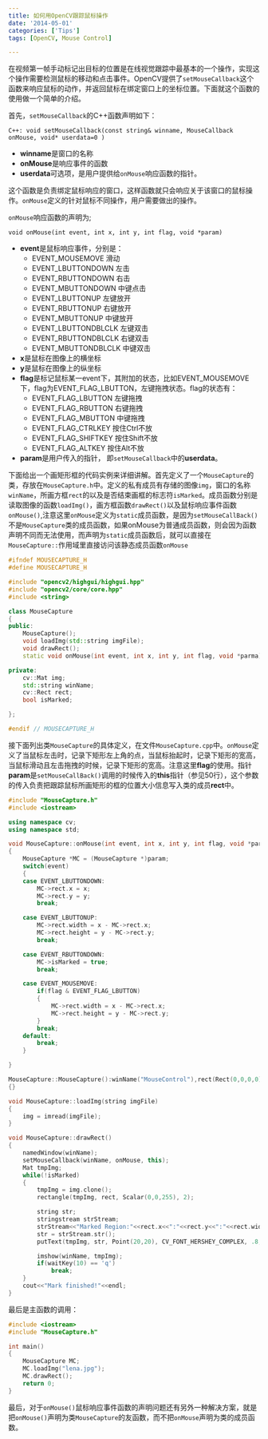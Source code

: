 ```yaml
---
title: 如何用OpenCV跟踪鼠标操作
date: '2014-05-01'
categories: ['Tips']
tags: [OpenCV, Mouse Control]

---
```


在视频第一帧手动标记出目标的位置是在线视觉跟踪中最基本的一个操作，实现这个操作需要检测鼠标的移动和点击事件。OpenCV提供了`setMouseCallback`这个函数来响应鼠标的动作，并返回鼠标在绑定窗口上的坐标位置。下面就这个函数的使用做一个简单的介绍。

首先，`setMouseCallback`的C++函数声明如下：
```
C++: void setMouseCallback(const string& winname, MouseCallback onMouse, void* userdata=0 )
```

* **winname**是窗口的名称
* **onMouse**是响应事件的函数
* **userdata**可选项，是用户提供给`onMouse`响应函数的指针。

<!--more-->
这个函数是负责绑定鼠标响应的窗口，这样函数就只会响应关于该窗口的鼠标操作。`onMouse`定义的针对鼠标不同操作，用户需要做出的操作。

`onMouse`响应函数的声明为;

```
void onMouse(int event, int x, int y, int flag, void *param)
```

* **event**是鼠标响应事件，分别是：
	+ EVENT_MOUSEMOVE		滑动
	+ EVENT_LBUTTONDOWN		左击
	+ EVENT_RBUTTONDOWN		右击
	+ EVENT_MBUTTONDOWN		中键点击
	+ EVENT_LBUTTONUP		左键放开
	+ EVENT_RBUTTONUP		右键放开
	+ EVENT_MBUTTONUP		中键放开
	+ EVENT_LBUTTONDBLCLK		左键双击
	+ EVENT_RBUTTONDBLCLK		右键双击
	+ EVENT_MBUTTONDBLCLK		中键双击
* **x**是鼠标在图像上的横坐标
* **y**是鼠标在图像上的纵坐标
* **flag**是标记鼠标某一event下，其附加的状态，比如EVENT_MOUSEMOVE下，flag为EVENT_FLAG_LBUTTON，左键拖拽状态。flag的状态有：
	+ EVENT_FLAG_LBUTTON		左键拖拽
	+ EVENT_FLAG_RBUTTON		右键拖拽
	+ EVENT_FLAG_MBUTTON		中键拖拽
	+ EVENT_FLAG_CTRLKEY		按住Ctrl不放
	+ EVENT_FLAG_SHIFTKEY		按住Shift不放
	+ EVENT_FLAG_ALTKEY		按住Alt不放
* **param**是用户传入的指针， 即`setMouseCallback`中的**userdata**。

下面给出一个画矩形框的代码实例来详细讲解。首先定义了一个`MouseCapture`的类，存放在`MouseCapture.h`中。定义的私有成员有存储的图像`img`，窗口的名称`winName`，所画方框`rect`的以及是否结束画框的标志符`isMarked`。成员函数分别是读取图像的函数`loadImg()`，画方框函数`drawRect()`以及鼠标响应事件函数`onMouse()`,注意这里`onMouse`定义为`static`成员函数，是因为`setMouseCallBack()`不是`MouseCapture`类的成员函数，如果onMouse为普通成员函数，则会因为函数声明不同而无法使用，而声明为`static`成员函数后，就可以直接在`MouseCapture::`作用域里直接访问该静态成员函数`onMouse`

```cpp MouseCapture.h
#ifndef MOUSECAPTURE_H
#define MOUSECAPTURE_H

#include "opencv2/highgui/highgui.hpp"
#include "opencv2/core/core.hpp"
#include <string>

class MouseCapture
{
public:
    MouseCapture();
    void loadImg(std::string imgFile);
    void drawRect();
    static void onMouse(int event, int x, int y, int flag, void *parma);

private:
    cv::Mat img;
    std::string winName;
    cv::Rect rect;
    bool isMarked;

};

#endif // MOUSECAPTURE_H
```

接下面列出类`MouseCapture`的具体定义，在文件`MouseCapture.cpp`中。`onMouse`定义了当鼠标左击时，记录下矩形左上角的点，当鼠标抬起时，记录下矩形的宽高，当鼠标滑动且左击拖拽的时候，记录下矩形的宽高。注意这里**flag**的使用。指针**param**是`setMouseCallBack()`调用的时候传入的**this**指针（参见50行），这个参数的传入负责把跟踪鼠标所画矩形的框的位置大小信息写入类的成员**rect**中。

```cpp MouseCapture.cpp
#include "MouseCapture.h"
#include <iostream>

using namespace cv;
using namespace std;

void MouseCapture::onMouse(int event, int x, int y, int flag, void *param)
{
    MouseCapture *MC = (MouseCapture *)param;
    switch(event)
    {
    case EVENT_LBUTTONDOWN:
        MC->rect.x = x;
        MC->rect.y = y;
        break;

    case EVENT_LBUTTONUP:
        MC->rect.width = x - MC->rect.x;
        MC->rect.height = y - MC->rect.y;
        break;

    case EVENT_RBUTTONDOWN:
        MC->isMarked = true;
        break;

    case EVENT_MOUSEMOVE:
        if(flag & EVENT_FLAG_LBUTTON)
        {
            MC->rect.width = x - MC->rect.x;
            MC->rect.height = y - MC->rect.y;
        }
        break;
    default:
        break;
    }

}

MouseCapture::MouseCapture():winName("MouseControl"),rect(Rect(0,0,0,0)),isMarked(false)
{}

void MouseCapture::loadImg(string imgFile)
{
    img = imread(imgFile);
}

void MouseCapture::drawRect()
{
    namedWindow(winName);
    setMouseCallback(winName, onMouse, this);
    Mat tmpImg;
    while(!isMarked)
    {
        tmpImg = img.clone();
        rectangle(tmpImg, rect, Scalar(0,0,255), 2);

        string str;
        stringstream strStream;
        strStream<<"Marked Region:"<<rect.x<<":"<<rect.y<<":"<<rect.width<<":"<<rect.height;
        str = strStream.str();
        putText(tmpImg, str, Point(20,20), CV_FONT_HERSHEY_COMPLEX, .8,Scalar(0,255,0),2);

        imshow(winName, tmpImg);
        if(waitKey(10) == 'q')
            break;
    }
    cout<<"Mark finished!"<<endl;
}
```

最后是主函数的调用：

```cpp main.cpp
#include <iostream>
#include "MouseCapture.h"

int main()
{
    MouseCapture MC;
    MC.loadImg("lena.jpg");
    MC.drawRect();
    return 0;
}
```

最后，对于`onMouse()`鼠标响应事件函数的声明问题还有另外一种解决方案，就是把`onMouse()`声明为类`MouseCapture`的友函数，而不把`onMouse`声明为类的成员函数。

	
		
		
	








